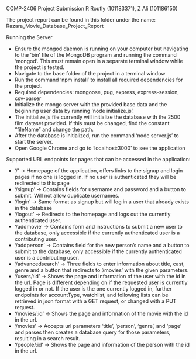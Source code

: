 COMP-2406 Project Submission
R Routly (101183371), Z Ali (101186150)

The project report can be found in this folder under the name: Razara_Movie_Database_Project_Report

Running the Server
- Ensure the mongod daemon is running on your computer but navigating to the ‘bin’ file of the MongoDB program and running the command ‘mongod’. This must remain open in a separate terminal window while the project is tested.
- Navigate to the base folder of the project in a terminal window
- Run the command ‘npm install’ to install all required dependencies for the project.
- Required dependencies: mongoose, pug, express, express-session, csv-parser
- Initialize the mongo server with the provided base data and the beginning user data by running ‘node initialize.js’.
- The initialize.js file currently will initialize the database with the 2500 film dataset provided. If this must be changed, find the constant “fileName” and change the path.
- After the database is initialized, run the command ‘node server.js’ to start the server.
- Open Google Chrome and go to ‘localhost:3000’ to see the application

Supported URL endpoints for pages that can be accessed in the application:
- ‘/’ → Homepage of the application, offers links to the signup and login pages if no one is logged in. If no user is authenticated they will be redirected to this page
- ‘/signup’ → Contains fields for username and password and a button to submit. Will not allow duplicate usernames.
- ‘/login’ → Same format as signup but will log in a user that already exists in the database
- ‘/logout’ → Redirects to the homepage and logs out the currently authenticated user.
- ‘/addmovie’ → Contains form and instructions to submit a new user to the database, only accessible if the currently authenticated user is a contributing user.
- ‘/addperson’ → Contains field for the new person’s name and a button to submit to the database, only accessible if the currently authenticated user is a contributing user.
- ‘/advancedsearch’ → Three fields to enter information about title, cast, genre and a button that redirects to ‘/movies’ with the given parameters.
- ‘/users/:id’ → Shows the page and information of the user with the id in the url. Page is different depending on if the requested user is currently logged in or not.
If the user is the one currently logged in, further endpoints for accountType, watchlist, and following lists can be retrieved in json format with a GET request, or changed with a PUT request.
- ‘/movies/:id’ → Shows the page and information of the movie with the id in the url.
- ‘/movies’ → Accepts url parameters ‘title’, ‘person’, ‘genre’, and ‘page’ and parses then creates a database query for those parameters, resulting in a search result.
- ‘/people/:id’ → Shows the page and information of the person with the id in the url.
